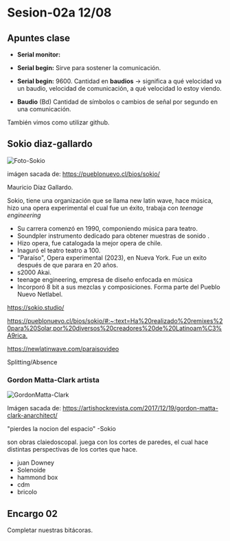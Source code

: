 # Sesion-02a 12/08

## Apuntes clase

* **Serial monitor:**

* **Serial begin:** Sirve para sostener la comunicación.

* **Serial begin:** 9600. Cantidad en **baudios** -> significa a qué velocidad va un baudio, velocidad de comunicación, a qué velocidad lo estoy viendo.

* **Baudio** (Bd) Cantidad de símbolos o cambios de señal por segundo en una comunicación.

También vimos como utilizar github.

## Sokio diaz-gallardo

![Foto-Sokio](./imagenes/Foto-Sokio.jpg)

imágen sacada de: <https://pueblonuevo.cl/bios/sokio/>

Mauricio Díaz Gallardo.

Sokio, tiene una organización que se llama new latin wave, hace música, hizo una opera experimental el cual fue un éxito, trabaja con *teenage engineering*

* Su carrera comenzó en 1990, componiendo música para teatro.
* Soundpler  instrumento dedicado para obtener muestras de sonido .
* Hizo opera, fue catalogada la mejor opera de chile.
* Inaguró el teatro teatro a 100.
* "Paraíso", Opera experimental (2023), en Nueva York. Fue un exito después de que parara en 20 años.
* s2000 Akai.
* teenage engineering, empresa de diseño enfocada en música
* Incorporó 8 bit a sus mezclas y composiciones. Forma parte del Pueblo Nuevo Netlabel.

<https://sokio.studio/>

<https://pueblonuevo.cl/bios/sokio/#:~:text=Ha%20realizado%20remixes%20para%20Solar,por%20diversos%20creadores%20de%20Latinoam%C3%A9rica.>

<https://newlatinwave.com/paraisovideo>

Splitting/Absence

### Gordon Matta-Clark artista

![GordonMatta-Clark](./imagenes/GordonMatta-Clark.jpg)

Imágen sacada de: <https://artishockrevista.com/2017/12/19/gordon-matta-clark-anarchitect/>

"pierdes la nocion del espacio" -Sokio

son obras claiedoscopal. juega con los cortes de paredes, el cual hace distintas perspectivas de los cortes que hace.

* juan Downey
* Solenoide
* hammond box
* cdm
* bricolo

## Encargo 02

Completar nuestras bitácoras.
